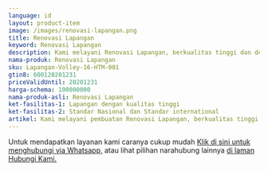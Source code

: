 ```yaml
---
language: id
layout: product-item
image: /images/renovasi-lapangan.png
title: Renovasi Lapangan
keyword: Renovasi Lapangan
description: Kami melayani Renovasi Lapangan, berkualitas tinggi dan dengan standar International
nama-produk: Renovasi Lapangan
sku: Lapangan-Volley-16-HTM-001
gtin8: 600120201231
priceValidUntil: 20201231 
harga-schema: 100000000
nama-produk-asli: Renovasi Lapangan
ket-fasilitas-1: Lapangan dengan kualitas tinggi
ket-fasilitas-2: Standar Nasional dan Standar international
artikel: Kami melayani pembuatan Renovasi Lapangan, berkualitas tinggi dan dengan standar International.
---
```

Untuk mendapatkan layanan kami caranya cukup mudah <a href="https://web.whatsapp.com/send?phone=6285259647778&text=Hallo, CS pembuatanlapangan.com">Klik di sini untuk menghubungi via Whatsapp,</a> atau lihat pilihan narahubung lainnya <a href="/kontak-kami/">di laman Hubungi Kami.</a>